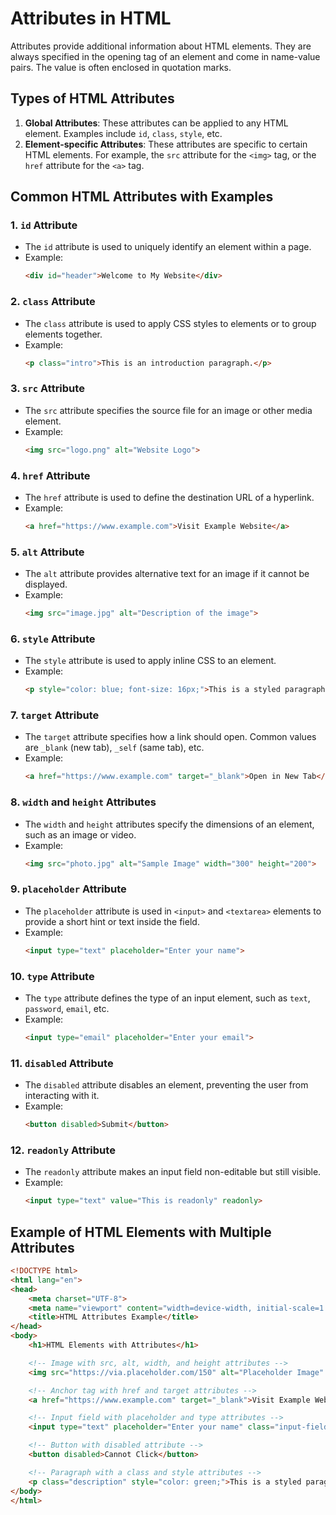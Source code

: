 # Attributes in HTML

Attributes provide additional information about HTML elements. They are always specified in the opening tag of an element and come in name-value pairs. The value is often enclosed in quotation marks.

## Types of HTML Attributes

1. **Global Attributes**: These attributes can be applied to any HTML element. Examples include `id`, `class`, `style`, etc.
2. **Element-specific Attributes**: These attributes are specific to certain HTML elements. For example, the `src` attribute for the `<img>` tag, or the `href` attribute for the `<a>` tag.

## Common HTML Attributes with Examples

### 1. `id` Attribute
- The `id` attribute is used to uniquely identify an element within a page.
- Example:
    ```html
    <div id="header">Welcome to My Website</div>
    ```

### 2. `class` Attribute
- The `class` attribute is used to apply CSS styles to elements or to group elements together.
- Example:
    ```html
    <p class="intro">This is an introduction paragraph.</p>
    ```

### 3. `src` Attribute
- The `src` attribute specifies the source file for an image or other media element.
- Example:
    ```html
    <img src="logo.png" alt="Website Logo">
    ```

### 4. `href` Attribute
- The `href` attribute is used to define the destination URL of a hyperlink.
- Example:
    ```html
    <a href="https://www.example.com">Visit Example Website</a>
    ```

### 5. `alt` Attribute
- The `alt` attribute provides alternative text for an image if it cannot be displayed.
- Example:
    ```html
    <img src="image.jpg" alt="Description of the image">
    ```

### 6. `style` Attribute
- The `style` attribute is used to apply inline CSS to an element.
- Example:
    ```html
    <p style="color: blue; font-size: 16px;">This is a styled paragraph.</p>
    ```

### 7. `target` Attribute
- The `target` attribute specifies how a link should open. Common values are `_blank` (new tab), `_self` (same tab), etc.
- Example:
    ```html
    <a href="https://www.example.com" target="_blank">Open in New Tab</a>
    ```

### 8. `width` and `height` Attributes
- The `width` and `height` attributes specify the dimensions of an element, such as an image or video.
- Example:
    ```html
    <img src="photo.jpg" alt="Sample Image" width="300" height="200">
    ```

### 9. `placeholder` Attribute
- The `placeholder` attribute is used in `<input>` and `<textarea>` elements to provide a short hint or text inside the field.
- Example:
    ```html
    <input type="text" placeholder="Enter your name">
    ```

### 10. `type` Attribute
- The `type` attribute defines the type of an input element, such as `text`, `password`, `email`, etc.
- Example:
    ```html
    <input type="email" placeholder="Enter your email">
    ```

### 11. `disabled` Attribute
- The `disabled` attribute disables an element, preventing the user from interacting with it.
- Example:
    ```html
    <button disabled>Submit</button>
    ```

### 12. `readonly` Attribute
- The `readonly` attribute makes an input field non-editable but still visible.
- Example:
    ```html
    <input type="text" value="This is readonly" readonly>
    ```

## Example of HTML Elements with Multiple Attributes

```html
<!DOCTYPE html>
<html lang="en">
<head>
    <meta charset="UTF-8">
    <meta name="viewport" content="width=device-width, initial-scale=1.0">
    <title>HTML Attributes Example</title>
</head>
<body>
    <h1>HTML Elements with Attributes</h1>

    <!-- Image with src, alt, width, and height attributes -->
    <img src="https://via.placeholder.com/150" alt="Placeholder Image" width="150" height="150">

    <!-- Anchor tag with href and target attributes -->
    <a href="https://www.example.com" target="_blank">Visit Example Website</a>

    <!-- Input field with placeholder and type attributes -->
    <input type="text" placeholder="Enter your name" class="input-field">

    <!-- Button with disabled attribute -->
    <button disabled>Cannot Click</button>

    <!-- Paragraph with a class and style attributes -->
    <p class="description" style="color: green;">This is a styled paragraph with a class.</p>
</body>
</html>
